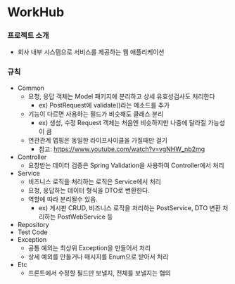 # WorkHub

### 프로젝트 소개
- 회사 내부 시스템으로 서비스를 제공하는 웹 애플리케이션

### 규칙
- Common
  - 요청, 응답 객체는 Model 패키지에 분리하고 상세 유효성검사도 처리한다
    - ex) PostRequest에 validate()라는 메소드를 추가
  - 기능이 다르면 사용하는 필드가 비슷해도 클래스 분리 
    - ex) 생성, 수정 Request 객체는 처음엔 비슷하지만 나중에 달라질 가능성이 큼
  - 연관관계 맵핑은 동일한 라이프사이클을 가질때만 걸기
    - 참고: https://www.youtube.com/watch?v=vgNHW_nb2mg
- Controller
  - 요창받는 데이터 검증은 Spring Validation을 사용하여 Controller에서 처리
- Service
  - 비즈니스 로직을 처리하는 로직은 Service에서 처리
  - 요청, 응답하는 데이터 형식을 DTO로 변환한다.
  - 역할에 따라 분리될수 있음. 
    - ex) 게시판 CRUD, 비즈니스 로작을 처리하는 PostService, DTO 변환 처리하는 PostWebService 등 
- Repository
- Test Code
- Exception
  - 공통 예외는 최상위 Exception을 만들어서 처리
  - 상세 예외를 만들거나 매시지를 Enum으로 받아서 처리 
- Etc
  - 프론트에서 수정할 필드만 보낼지, 전체를 보낼지는 협의